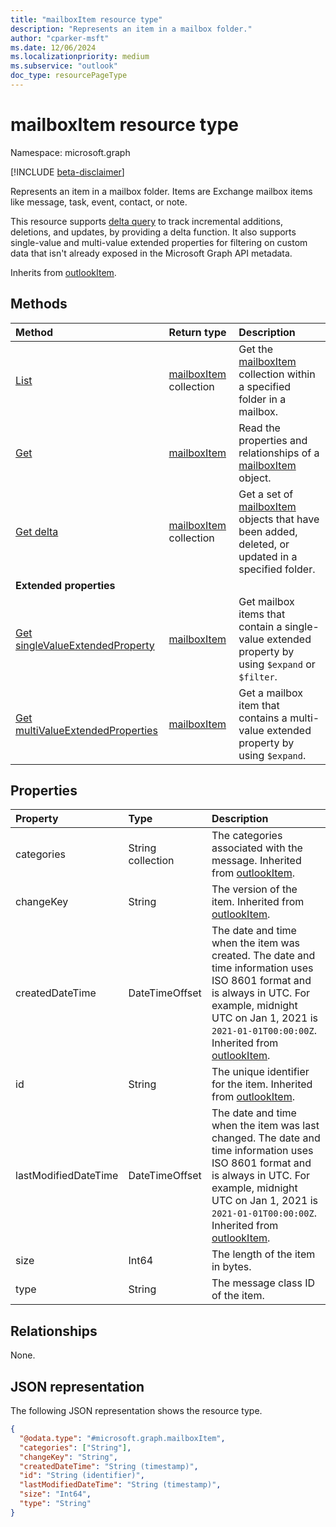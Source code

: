 ```yaml
---
title: "mailboxItem resource type"
description: "Represents an item in a mailbox folder."
author: "cparker-msft"
ms.date: 12/06/2024
ms.localizationpriority: medium
ms.subservice: "outlook"
doc_type: resourcePageType
---
```


# mailboxItem resource type

Namespace: microsoft.graph

[!INCLUDE [beta-disclaimer](../../includes/beta-disclaimer.md)]

Represents an item in a mailbox folder. Items are Exchange mailbox items like message, task, event, contact, or note.

This resource supports [delta query](/graph/delta-query-overview) to track incremental additions, deletions, and updates, by providing a delta function. It also supports single-value and multi-value extended properties for filtering on custom data that isn't already exposed in the Microsoft Graph API metadata.

Inherits from [outlookItem](../resources/outlookitem.md).

## Methods
|Method|Return type|Description|
|:---|:---|:---|
|[List](../api/mailboxfolder-list-items.md)|[mailboxItem](../resources/mailboxitem.md) collection|Get the [mailboxItem](../resources/mailboxitem.md) collection within a specified folder in a mailbox.|
|[Get](../api/mailboxitem-get.md)|[mailboxItem](../resources/mailboxitem.md)|Read the properties and relationships of a [mailboxItem](../resources/mailboxitem.md) object.|
|[Get delta](../api/mailboxitem-delta.md)|[mailboxItem](../resources/mailboxitem.md) collection|Get a set of [mailboxItem](../resources/mailboxitem.md) objects that have been added, deleted, or updated in a specified folder.|
|**Extended properties**| | |
|[Get singleValueExtendedProperty](../api/singlevaluelegacyextendedproperty-get.md)|[mailboxItem](../resources/mailboxitem.md)|Get mailbox items that contain a single-value extended property by using `$expand` or `$filter`.|
|[Get multiValueExtendedProperties](../api/multivaluelegacyextendedproperty-get.md)|[mailboxItem](../resources/mailboxitem.md)|Get a mailbox item that contains a multi-value extended property by using `$expand`.|

## Properties
|Property|Type|Description|
|:---|:---|:---|
|categories|String collection|The categories associated with the message. Inherited from [outlookItem](../resources/outlookitem.md).|
|changeKey|String|The version of the item. Inherited from [outlookItem](../resources/outlookitem.md).|
|createdDateTime|DateTimeOffset|The date and time when the item was created. The date and time information uses ISO 8601 format and is always in UTC. For example, midnight UTC on Jan 1, 2021 is `2021-01-01T00:00:00Z`. Inherited from [outlookItem](../resources/outlookitem.md).|
|id|String|The unique identifier for the item. Inherited from [outlookItem](../resources/outlookitem.md).|
|lastModifiedDateTime|DateTimeOffset|The date and time when the item was last changed. The date and time information uses ISO 8601 format and is always in UTC. For example, midnight UTC on Jan 1, 2021 is `2021-01-01T00:00:00Z`. Inherited from [outlookItem](../resources/outlookitem.md).|
|size|Int64|The length of the item in bytes.|
|type|String|The message class ID of the item.|

## Relationships
None.

## JSON representation
The following JSON representation shows the resource type.
<!-- {
  "blockType": "resource",
  "keyProperty": "id",
  "@odata.type": "microsoft.graph.mailboxItem",
  "baseType": "microsoft.graph.outlookItem",
  "openType": false
}
-->
``` json
{
  "@odata.type": "#microsoft.graph.mailboxItem",
  "categories": ["String"],
  "changeKey": "String",
  "createdDateTime": "String (timestamp)",
  "id": "String (identifier)",
  "lastModifiedDateTime": "String (timestamp)",
  "size": "Int64",
  "type": "String"
}
```
